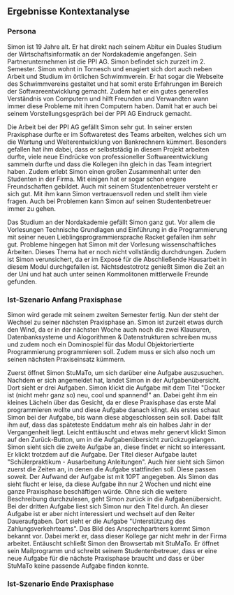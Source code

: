 ## Ergebnisse Kontextanalyse

### Persona

Simon ist 19 Jahre alt. Er hat direkt nach seinem Abitur ein Duales Studium der Wirtschaftsinformatik an der Nordakademie angefangen. Sein Partnerunternehmen ist die PPI AG. Simon befindet sich zurzeit im 2. Semester. Simon wohnt in Tornesch und enagiert sich dort auch neben Arbeit und Studium im örtlichen Schwimmverein. Er hat sogar die Webseite des Schwimmvereins gestaltet und hat somit erste Erfahrungen im Bereich der Softwareentwicklung gemacht. Zudem hat er ein gutes generelles Verständnis von Computern und hilft Freunden und Verwandten wann immer diese Probleme mit ihren Computern haben. Damit hat er auch bei seinem Vorstellungsgespräch bei der PPI AG Eindruck gemacht. 

Die Arbeit bei der PPI AG gefällt Simon sehr gut. In seiner ersten Praxisphase durfte er im Softwaretest des Teams arbeiten, welches sich um die Wartung und Weiterentwicklung von Bankrechnern kümmert. Besonders gefallen hat ihm dabei, dass er selbststädig in diesem Projekt arbeiten durfte, viele neue Eindrücke von professioneller Softwareentwicklung sammeln durfte und dass die Kollegen ihn gleich in das Team integriert haben. Zudem erlebt Simon einen großen Zusammenhalt unter den Studenten in der Firma. Mit einigen hat er sogar schon engere Freundschaften gebildet. Auch mit seinem Studentenbetreuer versteht er sich gut. Mit ihm kann Simon vertrauensvoll reden und stellt ihm viele fragen. Auch bei Problemen kann Simon auf seinen Studentenbetreuer immer zu gehen. 

Das Studium an der Nordakademie gefällt Simon ganz gut. Vor allem die Vorlesungen Technische Grundlagen und Einführung in die Programmierung mit seiner neuen Lieblingsprogrammiersprache Racket gefallen ihm sehr gut. Probleme hingegen hat Simon mit der Vorlesung wissenschaftliches Arbeiten. Dieses Thema hat er noch nicht vollständig durchdrungen. Zudem ist Simon verunsichert, da er im Exposé für die Abschließende Hausarbeit in diesem Modul durchgefallen ist. Nichtsdestotrotz genießt Simon die Zeit an der Uni und hat auch unter seinen Kommolitonen mittlerweile Freunde gefunden.  

### Ist-Szenario Anfang Praxisphase

Simon wird gerade mit seinem zweiten Semester fertig. Nun der steht der Wechsel zu seiner nächsten Praxisphase an. Simon ist zurzeit etwas durch den Wind, da er in der nächsten Woche auch noch die zwei Klausuren, Datenbanksysteme und Alogorithmen & Datenstrukturen schreiben muss und zudem noch ein Dominospiel für das Modul Objektoriertierte Programmierung programmieren soll. Zudem muss er sich also noch um seinen nächsten Praxiseinsatz kümmern.

Zuerst öffnet Simon StuMaTo, um sich darüber eine Aufgabe auszusuchen.
Nachdem er sich angemeldet hat, landet Simon in der Aufgabenübersicht. Dort sieht er drei Aufgaben. Simon klickt die Aufgabe mit dem Titel "Docker ist (nicht mehr ganz so) neu, cool und spannend!" an. Dabei geht ihm ein kleines Lächeln über das Gesicht, da er diese Praxisphase das erste Mal programmieren wollte und diese Aufgabe danach klingt. Als erstes schaut Simon bei der Aufgabe, bis wann diese abgeschlossen sein soll. Dabei fällt ihm auf, dass das späteteste Enddatum mehr als ein halbes Jahr in der Vergangenheit liegt. Leicht enttäuscht und etwas mehr genervt klickt Simon auf den Zurück-Button, um in die Aufgabenübersicht zurückzugelangen. Simon sieht sich die zweite Aufgabe an, diese findet er nicht so interessant. Er klickt trotzdem auf die Aufgabe. Der Titel dieser Aufgabe lautet "Schülerpraktikum - Ausarbeitung Anleitungen". Auch hier sieht sich Simon zuerst die Zeiten an, in denen die Aufgabe stattfinden soll. Diese passen soweit. Der Aufwand der Aufgabe ist mit 10PT angegeben. Als Simon das sieht flucht er leise, da diese Aufgabe ihn nur 2 Wochen und nicht eine ganze Praxisphase beschäftigen würde. Ohne sich die weitere Beschreibung durchzulesen, geht Simon zurück in die Aufgabenübersicht. Bei der dritten Aufgabe liest sich Simon nur den Titel durch. An dieser Aufgabe ist er aber nicht interessiert und wechselt auf den Reiter Daueraufgaben. Dort sieht er die Aufgabe "Unterstützung des Zahlungsverkehrteams". Das Bild des Ansprechpartners kommt Simon bekannt vor. Dabei merkt er, dass dieser Kollege gar nicht mehr in der Firma arbeitet. Entäuscht schließt Simon den Browsertab mit StuMaTo. Er öffnet sein Mailprogramm und schreibt seinem Studentenbetreuer, dass er eine neue Aufgabe für die nächste Praxisphase braucht und dass er über StuMaTo keine passende Aufgabe finden konnte.   

### Ist-Szenario Ende Praxisphase 